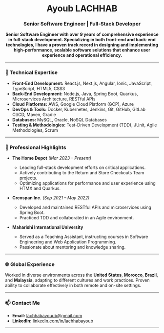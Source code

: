 <h1 align="center">Ayoub LACHHAB</h1>

<h3 align="center">Senior Software Engineer | Full-Stack Developer</h3>


<p align="center">
  <strong>
    Senior Software Engineer with over 9 years of comprehensive experience in full-stack development. Specializing in both front-end and back-end technologies, I have a proven track record in designing and implementing high-performance, scalable software solutions that enhance user experience and operational efficiency.
  </strong>
</p>

---

### 🚀 **Technical Expertise**

- **Front-End Development:** React.js, Next.js, Angular, Ionic, JavaScript, TypeScript, HTML5, CSS3
- **Back-End Development:** Node.js, Java, Spring Boot, Quarkus, Microservices Architecture, RESTful APIs
- **Cloud Platforms:** AWS, Google Cloud Platform (GCP), Azure
- **DevOps & Tools:** Docker, Kubernetes, Jenkins, Git, GitHub, GitLab CI/CD, Maven, Gradle
- **Databases:** MySQL, Oracle, NoSQL Databases
- **Testing & Methodologies:** Test-Driven Development (TDD), JUnit, Agile Methodologies, Scrum

---

### 💼 **Professional Highlights**

- **The Home Depot** *(Mar 2023 – Present)*
  - Leading full-stack development efforts on critical applications.
  - Actively contributing to the Return and Store Checkouts Team projects.
  - Optimizing applications for performance and user experience using HTMX and Quarkus.

- **Creospan Inc.** *(Sep 2021 – May 2022)*
  - Developed and maintained RESTful APIs and microservices using Spring Boot.
  - Practiced TDD and collaborated in an Agile environment.

- **Maharishi International University**
  - Served as a Teaching Assistant, instructing courses in Software Engineering and Web Application Programming.
  - Passionate about mentoring and knowledge sharing.

---

### 🌐 **Global Experience**

Worked in diverse environments across the **United States**, **Morocco**, **Brazil**, and **Malaysia**, adapting to different cultures and work practices. Proven ability to collaborate effectively in both remote and on-site settings.

---

### 📫 **Contact Me**

- **Email:** [lachhabayouub@gmail.com](mailto:lachhabayouub@gmail.com)
- **LinkedIn:** [linkedin.com/in/lachhabayoub](https://www.linkedin.com/in/lachhabayoub/)

---

